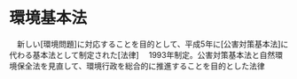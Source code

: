 # 環境基本法
　新しい[環境問題]に対応することを目的として、平成5年に[公害対策基本法]に代わる基本法として制定された[法律]
　1993年制定。公害対策基本法と自然環境保全法を見直して、環境行政を総合的に推進することを目的とした法律
